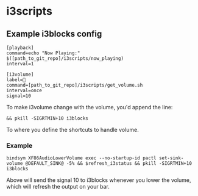 # i3scripts

## Example i3blocks config

```
[playback]
command=echo "Now Playing:" $([path_to_git_repo]/i3scripts/now_playing)
interval=1

[i3volume]
label=  
command=[path_to_git_repo]/i3scripts/get_volume.sh
interval=once
signal=10
```

To make i3volume change with the volume, you'd append the line:
```
&& pkill -SIGRTMIN+10 i3blocks
```

To where you define the shortcuts to handle volume.

### Example

```bindsym XF86AudioLowerVolume exec --no-startup-id pactl set-sink-volume @DEFAULT_SINK@ -5% && $refresh_i3status && pkill -SIGRTMIN+10 i3blocks```

Above will send the signal 10 to i3blocks whenever you lower the volume, which will refresh the output on your bar.
